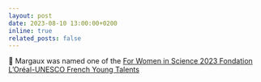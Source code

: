 ```yaml
---
layout: post
date: 2023-08-10 13:00:00+0200
inline: true
related_posts: false
---
```


:tada: Margaux was named one of the [For Women in Science 2023 Fondation L’Oréal-UNESCO French Young Talents](https://www.fondationloreal.com/sites/default/files/2023-10/dpfrance_fwis2023-web.pdf) 
